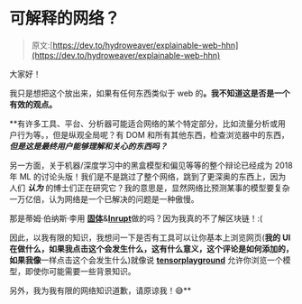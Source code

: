 # 可解释的网络？

> 原文:[https://dev.to/hydroweaver/explainable-web-hhn](https://dev.to/hydroweaver/explainable-web-hhn)

大家好！

我只是想把这个放出来，如果有任何东西类似于 web 的[](https://en.wikipedia.org/wiki/Explainable_Artificial_Intelligence)**。我不知道这是否是一个有效的观点。**

 **有许多工具、平台、分析器可能适合网络的某个特定部分，比如流量分析或用户行为等。，但是纵观全局呢？有 DOM 和所有其他东西，检查浏览器中的东西， *****但是这是最终用户能够理解和关心的东西吗？*****

另一方面，关于机器/深度学习中的黑盒模型和偏见等等的整个辩论已经成为 2018 年 ML 的讨论头版！我们是不是跳过了整个网络，跳到了更深奥的东西上，因为人们 ***认为*** 的博士们正在研究它？我的意思是，显然网络比预测某事的模型要复杂一万亿倍，认为网络是一个已解决的问题是一种傲慢。

那是蒂姆·伯纳斯·李用 [**固体**](https://solid.mit.edu/)&[**Inrupt**](https://www.inrupt.com/)做的吗？因为我真的不了解区块链！:(

因此，以我有限的知识，我想问一下是否有工具可以让你基本上浏览网页(**我的 UI 在做什么，如果我点击这个会发生什么，这有什么意义，这个评论是如何添加的，如果我像**一样点击这个会发生什么)就像说 [**tensorplayground**](https://playground.tensorflow.org) 允许你浏览一个模型，即使你可能需要一些背景知识。

另外，我为我有限的网络知识道歉，请原谅我！😅**